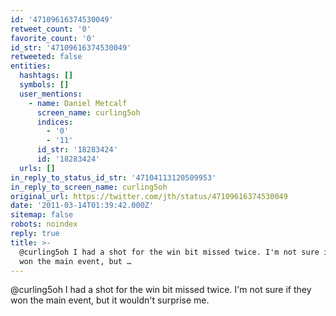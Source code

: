 ```yaml
---
id: '47109616374530049'
retweet_count: '0'
favorite_count: '0'
id_str: '47109616374530049'
retweeted: false
entities:
  hashtags: []
  symbols: []
  user_mentions:
    - name: Daniel Metcalf
      screen_name: curling5oh
      indices:
        - '0'
        - '11'
      id_str: '18283424'
      id: '18283424'
  urls: []
in_reply_to_status_id_str: '47104113120509953'
in_reply_to_screen_name: curling5oh
original_url: https://twitter.com/jth/status/47109616374530049
date: '2011-03-14T01:39:42.000Z'
sitemap: false
robots: noindex
reply: true
title: >-
  @curling5oh I had a shot for the win bit missed twice. I'm not sure if they
  won the main event, but …
---
```


@curling5oh I had a shot for the win bit missed twice. I'm not sure if they won the main event, but it wouldn't surprise me.